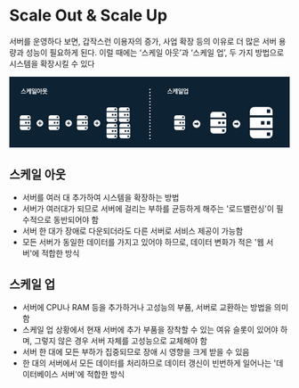 # Scale Out & Scale Up

서버를 운영하다 보면, 갑작스런 이용자의 증가, 사업 확장 등의 이유로 더 많은 서버 용량과 성능이 필요하게 된다. 이럴 때에는 ‘스케일 아웃’과 ‘스케일 업’, 두 가지 방법으로 시스템을 확장시킬 수 있다

![scale_out_and_scale_up](../../images/scale_out_and_scale_up.png "scale_out_and_scale_up")

## 스케일 아웃

- 서버를 여러 대 추가하여 시스템을 확장하는 방법
- 서버가 여러대가 되므로 서버에 걸리는 부하를 균등하게 해주는 '로드밸런싱'이 필수적으로 동반되어야 함
- 서버 한 대가 장애로 다운되더라도 다른 서버로 서비스 제공이 가능함
- 모든 서버가 동일한 데이터를 가지고 있어야 하므로, 데이터 변화가 적은 '웹 서버'에 적합한 방식

## 스케일 업

- 서버에 CPU나 RAM 등을 추가하거나 고성능의 부품, 서버로 교환하는 방법을 의미함
- 스케일 업 상황에서 현재 서버에 추가 부품을 장착할 수 있는 여유 슬롯이 있어야 하며, 그렇지 않은 경우 서버 자체를 고성능으로 교체해야 함
- 서버 한 대에 모든 부하가 집중되므로 장애 시 영향을 크게 받을 수 있음
- 한 대의 서버에서 모든 데이터를 처리하므로 데이터 갱신이 빈번하게 일어나는 '데이터베이스 서버'에 적합한 방식
